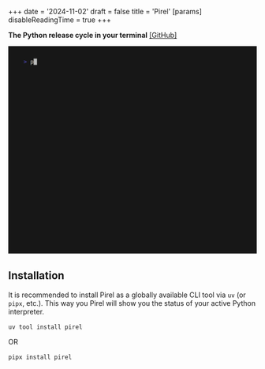 +++
date = '2024-11-02'
draft = false
title = 'Pirel'
[params]
  disableReadingTime = true
+++

**The Python release cycle in your terminal** [[GitHub]](https://github.com/RafaelWO/pirel)

<!--more-->

![cli-example](https://raw.githubusercontent.com/RafaelWO/pirel/refs/heads/main/assets/images/cli_demo.gif)


## Installation
It is recommended to install Pirel as a globally available CLI tool via `uv` (or `pipx`, etc.).
This way you Pirel will show you the status of your active Python interpreter.

```
uv tool install pirel
```

OR

```
pipx install pirel
```
